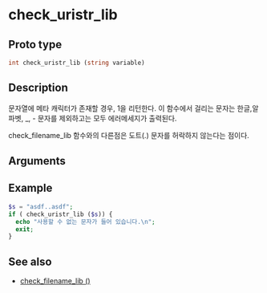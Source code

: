 # check_uristr_lib

## Proto type

```php
int check_uristr_lib (string variable)
```

## Description


문자열에 메타 캐릭터가 존재할 경우, 1을 리턴한다. 이 함수에서 걸리는 문자는 한글,알파벳, _, - 문자를 제외하고는 모두 에러메세지가 출력된다.

check_filename_lib 함수와의 다른점은 도트(.) 문자를 허락하지 않는다는 점이다.

## Arguments


## Example

```php
$s = "asdf..asdf";
if ( check_uristr_lib ($s)) {
  echo "사용할 수 없는 문자가 들어 있습니다.\n";
  exit;
}
```

## See also
* [check_filename_lib ()](Check/check_filename_lib.md)


